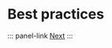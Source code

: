 # Best practices

::: panel-link <!-- TODO TEXT PANEL LINK -->[Next](/akeneo-event-platform/integration-examples.html)
:::